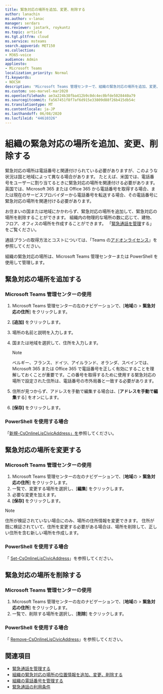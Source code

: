 ```yaml
---
title: 緊急対応の場所を追加、変更、削除する
author: lanachin
ms.author: v-lanac
manager: serdars
ms.reviewer: jastark, roykuntz
ms.topic: article
ms.tgt.pltfrm: cloud
ms.service: msteams
search.appverid: MET150
ms.collection:
- M365-voice
audience: Admin
appliesto:
- Microsoft Teams
localization_priority: Normal
f1.keywords:
- NOCSH
description: 'Microsoft Teams 管理センターで、組織の緊急対応の場所を追加、変更、または削除する方法について説明します。 '
ms.custom: seo-marvel-mar2020
ms.openlocfilehash: ae3a224b38fba412b9c0dc4ec0bfde5028440a79
ms.sourcegitcommit: fa567451f8f7af6d915e33809d88f26b415db54c
ms.translationtype: MT
ms.contentlocale: ja-JP
ms.lasthandoff: 06/08/2020
ms.locfileid: "44610326"
---
```

# <a name="add-change-or-remove-an-emergency-location-for-your-organization"></a>組織の緊急対応の場所を追加、変更、削除する

緊急対応の場所は電話番号と関連付けられている必要がありますが、このような状況は国と地域によって異なる場合があります。 たとえば、米国では、電話番号をユーザーに割り当てるときに緊急対応の場所を関連付ける必要があります。 英国では、Microsoft 365 または Office 365 から電話番号を取得する場合、または現在のサービスプロバイダーから電話番号を転送する場合、その電話番号に緊急対応の場所を関連付ける必要があります。

お住まいの国または地域にかかわらず、緊急対応の場所を追加して、緊急対応の場所を削除することができます。 組織内の物理的な場所の数に応じて、建物、フロア、オフィスの場所を作成することができます。 「[緊急通話を管理](what-are-emergency-locations-addresses-and-call-routing.md)する」をご覧ください。
  
通話プランの取得方法とコストについては、「Teams の[アドオンライセンス](teams-add-on-licensing/microsoft-teams-add-on-licensing.md)」を参照してください。

組織の緊急対応の場所は、Microsoft Teams 管理センターまたは PowerShell を使用して管理します。
  
## <a name="add-an-emergency-location"></a>緊急対応の場所を追加する

### <a name="using-the-microsoft-teams-admin-center"></a>Microsoft Teams 管理センターの使用

1. Microsoft Teams 管理センターの左のナビゲーションで、[**地域**の  >  **緊急対応の住所**] をクリックします。
2. **[追加]** をクリックします。
3. 場所の名前と説明を入力します。
4. 国または地域を選択して、住所を入力します。

   > [!NOTE]
   > ベルギー、フランス、ドイツ、アイルランド、オランダ、スペインでは、Microsoft 365 または Office 365 で電話番号を正しく有効にすることを理解しておくことが重要です。この番号を取得するために使用する緊急対応の場所で設定された住所は、電話番号の市外局番と一致する必要があります。
5. 住所が見つからず、アドレスを手動で編集する場合は、[**アドレスを手動で編集**する] をオンにします。
6. **[保存]** をクリックします。

### <a name="using-powershell"></a>PowerShell を使用する場合

「[新規-CsOnlineLisCivicAddress」を](https://docs.microsoft.com/powershell/module/skype/new-csonlineliscivicaddress)参照してください。
    
## <a name="change-an-emergency-location"></a>緊急対応の場所を変更する

### <a name="using-the-microsoft-teams-admin-center"></a>Microsoft Teams 管理センターの使用

1. Microsoft Teams 管理センターの左のナビゲーションで、[**地域**の  >  **緊急対応の住所**] をクリックします。
2. 一覧で、変更する場所を選択し、[**編集**] をクリックします。
3. 必要な変更を加えます。
4. **[保存]** をクリックします。

> [!NOTE]
> 住所が検証されていない場合にのみ、場所の住所情報を変更できます。 住所が既に検証されていて、住所を変更する必要がある場合は、場所を削除して、正しい住所を含む新しい場所を作成します。

### <a name="using-powershell"></a>PowerShell を使用する場合

「 [Set-CsOnlineLisCivicAddress](https://docs.microsoft.com/powershell/module/skype/set-csonlineliscivicaddress)」を参照してください。
    
## <a name="remove-an-emergency-location"></a>緊急対応の場所を削除する

### <a name="using-the-microsoft-teams-admin-center"></a>Microsoft Teams 管理センターの使用

1. Microsoft Teams 管理センターの左のナビゲーションで、[**地域**の  >  **緊急対応の住所**] をクリックします。
2. 一覧で、削除する場所を選択し、[**削除**] をクリックします。

### <a name="using-powershell"></a>PowerShell を使用する場合

「 [Remove-CsOnlineLisCivicAddress](https://docs.microsoft.com/powershell/module/skype/remove-csonlineliscivicaddress)」を参照してください。

## <a name="related-topics"></a>関連項目

- [緊急通話を管理する](what-are-emergency-locations-addresses-and-call-routing.md)
- [組織の緊急対応の場所の位置情報を追加、変更、削除する](add-change-remove-emergency-place-organization.md)
- [組織の電話番号を管理する](/microsoftteams/manage-phone-numbers-for-your-organization)
- [緊急通話の利用条件](/microsoftteams/emergency-calling-terms-and-conditions)
